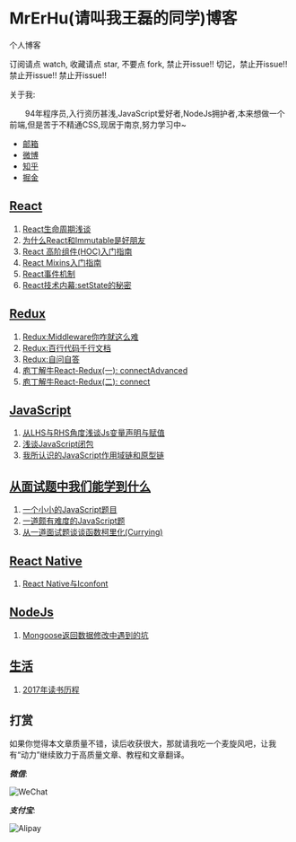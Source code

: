 # MrErHu(请叫我王磊的同学)博客

个人博客

订阅请点 watch, 收藏请点 star, 不要点 fork, 禁止开issue!! 切记，禁止开issue!! 禁止开issue!! 禁止开issue!!

关于我:

　　94年程序员,入行资历甚浅,JavaScript爱好者,NodeJs拥护者,本来想做一个前端,但是苦于不精通CSS,现居于南京,努力学习中~

- [邮箱](mailto:wanglei_cs@163.com)
- [微博](http://weibo.com/wanglei0934)
- [知乎](https://www.zhihu.com/people/mrerhu/activities)
- [掘金](https://juejin.im/user/576e377bd342d30057c2e265)

## [React](https://github.com/MrErHu/MrErHu/issues?q=is%3Aopen+is%3Aissue+label%3AReact)

1. [React生命周期浅谈](https://github.com/MrErHu/MrErHu/issues/2)
2. [为什么React和Immutable是好朋友](https://github.com/MrErHu/MrErHu/issues/3)
3. [React 高阶组件(HOC)入门指南](https://github.com/MrErHu/MrErHu/issues/4)
4. [React Mixins入门指南](https://github.com/MrErHu/MrErHu/issues/5)
5. [React事件机制](https://github.com/MrErHu/MrErHu/issues/6)
6. [React技术内幕:setState的秘密](https://github.com/MrErHu/MrErHu/issues/20)

## [Redux](https://github.com/MrErHu/MrErHu/issues?q=is%3Aopen+is%3Aissue+label%3ARedux)

1. [Redux:Middleware你咋就这么难](https://github.com/MrErHu/MrErHu/issues/7)
2. [Redux:百行代码千行文档](https://github.com/MrErHu/MrErHu/issues/1)
3. [Redux:自问自答](https://github.com/MrErHu/MrErHu/issues/18)
4. [庖丁解牛React-Redux(一): connectAdvanced](https://github.com/MrErHu/blog/issues/17)
5. [庖丁解牛React-Redux(二): connect](https://github.com/MrErHu/blog/issues/19)

## [JavaScript](https://github.com/MrErHu/MrErHu/issues?q=is%3Aopen+is%3Aissue+label%3AJavaScript)

1. [从LHS与RHS角度浅谈Js变量声明与赋值](https://github.com/MrErHu/MrErHu/issues/12)
2. [浅谈JavaScript闭包](https://github.com/MrErHu/MrErHu/issues/11)
3. [我所认识的JavaScript作用域链和原型链](https://github.com/MrErHu/blog/issues/16)

## [从面试题中我们能学到什么](https://github.com/MrErHu/MrErHu/issues?q=is%3Aissue+is%3Aopen+label%3A%E4%BB%8E%E9%9D%A2%E8%AF%95%E9%A2%98%E4%B8%AD%E6%88%91%E4%BB%AC%E8%83%BD%E5%AD%A6%E5%88%B0%E4%BB%80%E4%B9%88)

1. [一个小小的JavaScript题目](https://github.com/MrErHu/MrErHu/issues/10)
2. [一道颇有难度的JavaScript题](https://github.com/MrErHu/MrErHu/issues/9)
3. [从一道面试题谈谈函数柯里化(Currying)](https://github.com/MrErHu/MrErHu/issues/8)

## [React Native](https://github.com/MrErHu/blog/labels/React%20Native)

1. [React Native与Iconfont](https://github.com/MrErHu/blog/issues/15)

## [NodeJs](https://github.com/MrErHu/MrErHu/issues?q=is%3Aissue+is%3Aopen+label%3ANodeJs)

1. [Mongoose返回数据修改中遇到的坑](https://github.com/MrErHu/MrErHu/issues/13)

## [生活](https://github.com/MrErHu/MrErHu/issues?q=is%3Aopen+is%3Aissue+label%3A%E7%94%9F%E6%B4%BB)

1. [2017年读书历程](https://github.com/MrErHu/MrErHu/issues/14)


## 打赏

  如果你觉得本文章质量不错，读后收获很大，那就请我吃一个麦旋风吧，让我有“动力”继续致力于高质量文章、教程和文章翻译。

  ***微信***:

  ![WeChat](http://omaqpbodr.bkt.clouddn.com/Wechat.jpeg?imageView2/3/w/200/h/200/q/75|imageslim)

  ***支付宝***:

  ![Alipay](http://omaqpbodr.bkt.clouddn.com/Alipay.jpeg?imageView2/3/w/200/h/200/q/75|imageslim)